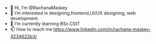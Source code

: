 - 👋 Hi, I’m @RachanaMaskey
- 👀 I’m interested in designing,frontend,UI/UX designing, web development.
- 🌱 I’m currently learning BSc.CSIT
- 📫 How to reach me https://www.linkedin.com/in/rachana-maskey-4234622b3/
<!---
RachanaMaskey/RachanaMaskey is a ✨ special ✨ repository because its `README.md` (this file) appears on your GitHub profile.
You can click the Preview link to take a look at your changes.
--->
